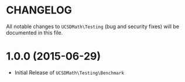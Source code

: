 # CHANGELOGAll notable changes to `UCSDMath\Testing` (bug and security fixes) willbe documented in this file.# 1.0.0 (2015-06-29)- Initial Release of `UCSDMath\Testing\Benchmark`